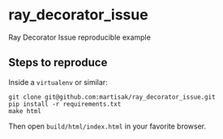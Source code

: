 # ray_decorator_issue
Ray Decorator Issue reproducible example


## Steps to reproduce

Inside a `virtualenv` or similar:

```
git clone git@github.com:martisak/ray_decorator_issue.git 
pip install -r requirements.txt
make html
```

Then open `build/html/index.html` in your favorite browser.
